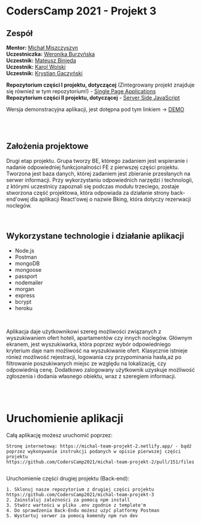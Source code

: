 # CodersCamp 2021 - Projekt 3

## Zespół

**Mentor:** [Michał Miszczyszyn](https://typeofweb.com/)
<br/>
**Uczestniczka:** [Weronika Burzyńska](https://github.com/Weroniika)
<br/>
**Uczestnik:** [Mateusz Binięda](https://github.com/Arssin)
<br/>
**Uczestnik:** [Karol Wolski](https://github.com/karol-wolski)
<br/>
**Uczestnik:** [Krystian Gaczyński](https://github.com/krygacz)

**Repozytorium części I projektu, dotyczącej** (Zintegrowany projekt znajduje się również w tym repozytorium!) - [Single Page Applications](https://github.com/CodersCamp2021/michal-team-projekt-2)
<br/>
**Repozytorium części II projektu, dotyczącej** - [Server Side JavaScript](https://github.com/CodersCamp2021/michal-team-projekt-3)

Wersja demonstracyjna aplikacji, jest dotępna pod tym linkiem -> [DEMO](https://michal-team-projekt-2.netlify.app/)

<br/>
<br/>

## Założenia projektowe

Drugi etap projektu. Grupa tworzy BE, którego zadaniem jest wspieranie i nadanie odpowiedniej funkcjonalności FE z pierwszej części projektu. Tworzona jest baza danych, której zadaniem jest zbieranie przesłanych na serwer informacji. Przy wykorzystaniu odpowiednich narzędzi i technologii, z którymi uczestnicy zapoznali się podczas modułu trzeciego, zostaje stworzona część projektowa, która odpowiada za działanie strony back-end'owej dla aplikacji React'owej o nazwie Bking, która dotyczy rezerwacji noclegów.

<br/>

## Wykorzystane technologie i działanie aplikacji

- Node.js
- Postman
- mongoDB
- mongoose
- passport
- nodemailer
- morgan
- express
- bcrypt
- heroku

<br/>

Aplikacja daje użytkownikowi szereg możliwości związanych z wyszukiwaniem ofert hoteli, apartamentów czy innych noclegów. Głównym ekranem, jest wyszukiwarka, która poprzez wybór odpowiedniego kryterium daje nam możliwość na wyszukiwanie ofert. Klasycznie istnieje rónież możliwość rejestracji, logowania czy przypominania hasła,aż po filtrowanie poszukiwanych miejsc ze względu na lokalizację, czy odpowiednią cenę. Dodatkowo zalogowany użytkownik uzyskuje możliwość zgłoszenia i dodania własnego obiektu, wraz z szeregiem informacji.

<br/><br/>

# Uruchomienie aplikacji

Całą aplikację możesz uruchomić poprzez:

```
Stronę internetową: https://michal-team-projekt-2.netlify.app/ - bądź poprzez wykonywanie instrukcji podanych w opisie pierwszej części projektu
https://github.com/CodersCamp2021/michal-team-projekt-2/pull/151/files


```

Uruchomienie części drugiej projektu (Back-end):

```
1. Sklonuj nasze repozytorium z drugiej części projektu https://github.com/CodersCamp2021/michal-team-projekt-3
2. Zainstaluj zależności za pomocą npm install
3. Stwórz wartości w pliku .env zgodnie z template'm
4. Do sprawdzenia Back-Endu możesz użyć platformy Postman
5. Wystartuj serwer za pomocą komendy npm run dev


```
